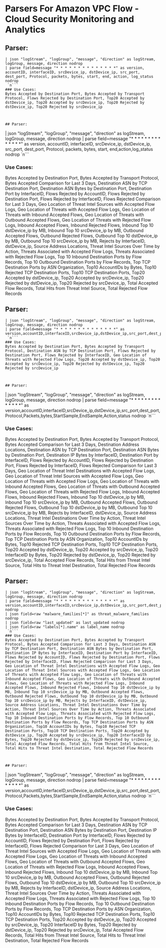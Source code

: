 # Parsers For Amazon VPC Flow - Cloud Security Monitoring and Analytics

## Parser:
```
| json "logStream", "logGroup", "message", "direction" as logStream, logGroup, message, direction nodrop 
| parse field=message "* * * * * * * * * * * * * *" as version, accountID, interfaceID, srcDevice_ip, dstDevice_ip, src_port, dest_port, Protocol, packets, bytes, start, end, action, log_status nodrop
 `n```
### Use Cases:
Bytes Accepted by Destination Port, Bytes Accepted by Transport Protocol, Flows Rejected by Destination Port, Top20 Accepted by dstDevice_ip, Top20 Accepted by srcDevice_ip, Top20 Rejected by dstDevice_ip, Top20 Rejected by srcDevice_ip



## Parser:
```
| json "logStream", "logGroup", "message", "direction" as logStream, logGroup, message, direction nodrop 
| parse field=message "* * * * * * * * * * * * * *" as version, accountID, interfaceID, srcDevice_ip, dstDevice_ip, src_port, dest_port, Protocol, packets, bytes, start, end,action,log_status nodrop
 `n```
### Use Cases:
Bytes Accepted by Destination Port, Bytes Accepted by Transport Protocol, Bytes Accepted Comparison for Last 3 Days, Destination ASN by TCP Destination Port, Destination ASN Bytes by Destination Port, Destination Port by InterfaceID, Flows Rejected by AccountID, Flows Rejected by Destination Port, Flows Rejected by InterfaceID, Flows Rejected Comparison for Last 3 Days, Geo Location of Threat Intel Sources with Accepted Flow Logs, Geo Location of Threats with Accepted Flow Logs, Geo Location of Threats with Inbound Accepted Flows, Geo Location of Threats with Outbound Accepted Flows, Geo Location of Threats with Rejected Flow Logs, Inbound Accepted Flows, Inbound Rejected Flows, Inbound Top 10 dstDevice_ip by MB, Inbound Top 10 srcDevice_ip by MB, Outbound Accepted Flows, Outbound Rejected Flows, Outbound Top 10 dstDevice_ip by MB, Outbound Top 10 srcDevice_ip by MB, Rejects by InterfaceID, dstDevice_ip, Source Address Locations, Threat Intel Sources Over Time by Action, Threats Associated with Accepted Flow Logs, Threats Associated with Rejected Flow Logs, Top 10 Inbound Destination Ports by Flow Records, Top 10 Outbound Destination Ports by Flow Records, Top TCP Destination Ports by ASN Organization, Top10 AccountIDs by Bytes, Top10 Rejected TCP Destination Ports, Top10 TCP Destination Ports, Top20 Accepted by dstDevice_ip, Top20 Accepted by srcDevice_ip, Top20 Rejected by dstDevice_ip, Top20 Rejected by srcDevice_ip, Total Accepted Flow Records, Total Hits from Threat Intel Source, Total Rejected Flow Records



## Parser:
```
| json "logStream", "logGroup", "message", "direction" as logStream, logGroup, message, direction nodrop 
| parse field=message "* * * * * * * * * * * * * *" as version,accountID,interfaceID,srcDevice_ip,dstDevice_ip,src_port,dest_port,Protocol,Packets,bytes,StartSample,EndSample,Action,status
 `n```
### Use Cases:
Bytes Accepted by Destination Port, Bytes Accepted by Transport Protocol, Destination ASN by TCP Destination Port, Flows Rejected by Destination Port, Flows Rejected by InterfaceID, Geo Location of Threats with Rejected Flow Logs, Top20 Accepted by dstDevice_ip, Top20 Accepted by srcDevice_ip, Top20 Rejected by dstDevice_ip, Top20 Rejected by srcDevice_ip



## Parser:
```
| json "logStream", "logGroup", "message", "direction" as logStream, logGroup, message, direction nodrop 
| parse field=message "* * * * * * * * * * * * * *" as version,accountID,interfaceID,srcDevice_ip,dstDevice_ip,src_port,dest_port,Protocol,Packets,bytes,StartSample,EndSample,Action,status nodrop
 `n```
### Use Cases:
Bytes Accepted by Destination Port, Bytes Accepted by Transport Protocol, Bytes Accepted Comparison for Last 3 Days, Destination Address Locations, Destination ASN by TCP Destination Port, Destination ASN Bytes by Destination Port, Destination IP Bytes by InterfaceID, Destination Port by InterfaceID, Flows Rejected by AccountID, Flows Rejected by Destination Port, Flows Rejected by InterfaceID, Flows Rejected Comparison for Last 3 Days, Geo Location of Threat Intel Destinations with Accepted Flow Logs, Geo Location of Threat Intel Sources with Accepted Flow Logs, Geo Location of Threats with Accepted Flow Logs, Geo Location of Threats with Inbound Accepted Flows, Geo Location of Threats with Outbound Accepted Flows, Geo Location of Threats with Rejected Flow Logs, Inbound Accepted Flows, Inbound Rejected Flows, Inbound Top 10 dstDevice_ip by MB, Inbound Top 10 srcDevice_ip by MB, Outbound Accepted Flows, Outbound Rejected Flows, Outbound Top 10 dstDevice_ip by MB, Outbound Top 10 srcDevice_ip by MB, Rejects by InterfaceID, dstDevice_ip, Source Address Locations, Threat Intel Destinations Over Time by Action, Threat Intel Sources Over Time by Action, Threats Associated with Accepted Flow Logs, Threats Associated with Rejected Flow Logs, Top 10 Inbound Destination Ports by Flow Records, Top 10 Outbound Destination Ports by Flow Records, Top TCP Destination Ports by ASN Organization, Top10 AccountIDs by Bytes, Top10 Rejected TCP Destination Ports, Top10 TCP Destination Ports, Top20 Accepted by dstDevice_ip, Top20 Accepted by srcDevice_ip, Top20 InterfaceID by Bytes, Top20 Rejected by dstDevice_ip, Top20 Rejected by srcDevice_ip, Total Accepted Flow Records, Total Hits from Threat Intel Source, Total Hits to Threat Intel Destination, Total Rejected Flow Records



## Parser:
```
| json "logStream", "logGroup", "message", "direction" as logStream, logGroup, message, direction nodrop 
| parse field=message "* * * * * * * * * * * * * *" as version,accountID,interfaceID,srcDevice_ip,dstDevice_ip,src_port,dest_port,Protocol,Packets,bytes,StartSample,EndSample,Action,status nodrop
| json field=raw "malware_families[*]" as threat_malware_families nodrop
| json field=raw "last_updated" as last_updated nodrop
| json field=raw "labels[*].name" as label_name nodrop
 `n```
### Use Cases:
Bytes Accepted by Destination Port, Bytes Accepted by Transport Protocol, Bytes Accepted Comparison for Last 3 Days, Destination ASN by TCP Destination Port, Destination ASN Bytes by Destination Port, Destination IP Bytes by InterfaceID, Destination Port by InterfaceID, Flows Rejected by AccountID, Flows Rejected by Destination Port, Flows Rejected by InterfaceID, Flows Rejected Comparison for Last 3 Days, Geo Location of Threat Intel Destinations with Accepted Flow Logs, Geo Location of Threat Intel Sources with Accepted Flow Logs, Geo Location of Threats with Accepted Flow Logs, Geo Location of Threats with Inbound Accepted Flows, Geo Location of Threats with Outbound Accepted Flows, Geo Location of Threats with Rejected Flow Logs, Inbound Accepted Flows, Inbound Rejected Flows, Inbound Top 10 dstDevice_ip by MB, Inbound Top 10 srcDevice_ip by MB, Outbound Accepted Flows, Outbound Rejected Flows, Outbound Top 10 dstDevice_ip by MB, Outbound Top 10 srcDevice_ip by MB, Rejects by InterfaceID, dstDevice_ip, Source Address Locations, Threat Intel Destinations Over Time by Action, Threat Intel Sources Over Time by Action, Threats Associated with Accepted Flow Logs, Threats Associated with Rejected Flow Logs, Top 10 Inbound Destination Ports by Flow Records, Top 10 Outbound Destination Ports by Flow Records, Top TCP Destination Ports by ASN Organization, Top10 AccountIDs by Bytes, Top10 Rejected TCP Destination Ports, Top10 TCP Destination Ports, Top20 Accepted by dstDevice_ip, Top20 Accepted by srcDevice_ip, Top20 InterfaceID by Bytes, Top20 Rejected by dstDevice_ip, Top20 Rejected by srcDevice_ip, Total Accepted Flow Records, Total Hits from Threat Intel Source, Total Hits to Threat Intel Destination, Total Rejected Flow Records



## Parser:
```
| json "logStream", "logGroup", "message", "direction" as logStream, logGroup, message, direction nodrop 
| parse field=message "* * * * * * * * * * * * * *" as version,accountID,interfaceID,srcDevice_ip,dstDevice_ip,src_port,dest_port,Protocol,Packets,bytes,StartSample,EndSample,Action,status nodrop 
 `n```
### Use Cases:
Bytes Accepted by Destination Port, Bytes Accepted by Transport Protocol, Bytes Accepted Comparison for Last 3 Days, Destination ASN by TCP Destination Port, Destination ASN Bytes by Destination Port, Destination IP Bytes by InterfaceID, Destination Port by InterfaceID, Flows Rejected by AccountID, Flows Rejected by Destination Port, Flows Rejected by InterfaceID, Flows Rejected Comparison for Last 3 Days, Geo Location of Threat Intel Sources with Accepted Flow Logs, Geo Location of Threats with Accepted Flow Logs, Geo Location of Threats with Inbound Accepted Flows, Geo Location of Threats with Outbound Accepted Flows, Geo Location of Threats with Rejected Flow Logs, Inbound Accepted Flows, Inbound Rejected Flows, Inbound Top 10 dstDevice_ip by MB, Inbound Top 10 srcDevice_ip by MB, Outbound Accepted Flows, Outbound Rejected Flows, Outbound Top 10 dstDevice_ip by MB, Outbound Top 10 srcDevice_ip by MB, Rejects by InterfaceID, dstDevice_ip, Source Address Locations, Threat Intel Sources Over Time by Action, Threats Associated with Accepted Flow Logs, Threats Associated with Rejected Flow Logs, Top 10 Inbound Destination Ports by Flow Records, Top 10 Outbound Destination Ports by Flow Records, Top TCP Destination Ports by ASN Organization, Top10 AccountIDs by Bytes, Top10 Rejected TCP Destination Ports, Top10 TCP Destination Ports, Top20 Accepted by dstDevice_ip, Top20 Accepted by srcDevice_ip, Top20 InterfaceID by Bytes, Top20 Rejected by dstDevice_ip, Top20 Rejected by srcDevice_ip, Total Accepted Flow Records, Total Hits from Threat Intel Source, Total Hits to Threat Intel Destination, Total Rejected Flow Records


